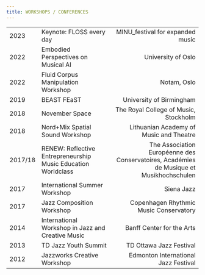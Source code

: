 ```yaml
---
title: WORKSHOPS / CONFERENCES
---
```

||||
|:---|:---|---:|
|2023|Keynote: FLOSS every day | MINU_festival for expanded music|
|2022|Embodied Perspectives on Musical AI | University of Oslo|
|2022| Fluid Corpus Manipulation Workshop | Notam, Oslo|
|2019|BEAST FEaST | University of Birmingham|
|2018|November Space | The Royal College of Music, Stockholm|
|2018|Nord+Mix Spatial Sound Workshop | Lithuanian Academy of Music and Theatre|
|2017/18|RENEW: Reflective Entrepreneurship Music Education Worldclass|The Association Européenne des Conservatoires, Académies de Musique et Musikhochschulen|
|2017|International Summer Workshop | Siena Jazz|
|2017|Jazz Composition Workshop | Copenhagen Rhythmic Music Conservatory|
|2014|International Workshop in Jazz and Creative Music | Banff Center for the Arts|
|2013|TD Jazz Youth Summit | TD Ottawa Jazz Festival|
|2012|Jazzworks Creative Workshop | Edmonton International Jazz Festival|
